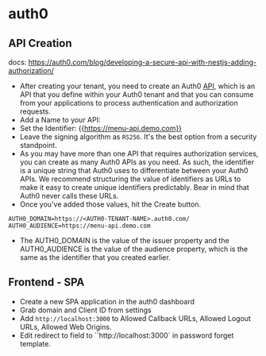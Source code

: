 # auth0

## API Creation

docs: https://auth0.com/blog/developing-a-secure-api-with-nestjs-adding-authorization/

- After creating your tenant, you need to create an Auth0 [API](https://manage.auth0.com/?_ga=2.69504340.598902652.1658219820-1451879670.1656320355&_gl=1*1x1q696*rollup_ga*MTQ1MTg3OTY3MC4xNjU2MzIwMzU1*rollup_ga_F1G3E656YZ*MTY1ODMxNzE4OC4yMy4wLjE2NTgzMTcxODguNjA.#/apis), which is an API that you define within your Auth0 tenant and that you can consume from your applications to process authentication and authorization requests.
- Add a Name to your API:
- Set the Identifier: {{https://menu-api.demo.com}}
- Leave the signing algorithm as `RS256`. It's the best option from a security standpoint.
- As you may have more than one API that requires authorization services, you can create as many Auth0 APIs as you need. As such, the identifier is a unique string that Auth0 uses to differentiate between your Auth0 APIs. We recommend structuring the value of identifiers as URLs to make it easy to create unique identifiers predictably. Bear in mind that Auth0 never calls these URLs.
- Once you've added those values, hit the Create button.

```
AUTH0_DOMAIN=https://<AUTH0-TENANT-NAME>.auth0.com/
AUTH0_AUDIENCE=https://menu-api.demo.com
```

- The AUTH0_DOMAIN is the value of the issuer property and the AUTH0_AUDIENCE is the value of the audience property, which is the same as the identifier that you created earlier.

## Frontend - SPA

- Create a new SPA application in the auth0 dashboard
- Grab domain and Client ID from settings
- Add `http://localhost:3000` to Allowed Callback URLs, Allowed Logout URLs, Allowed Web Origins.
- Edit redirect to field to ``http://localhost:3000` in password forget template.
